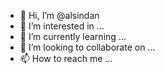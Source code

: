 - 👋 Hi, I’m @alsindan
- 👀 I’m interested in ...
- 🌱 I’m currently learning ...
- 💞️ I’m looking to collaborate on ...
- 📫 How to reach me ...

<!---
alsindan/alsindan is a ✨ special ✨ repository because its `README.md` (this file) appears on your GitHub profile.
You can click the Preview link to take a look at your changes.
--->
